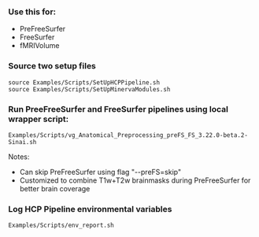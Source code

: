 
### Use this for:
* PreFreeSurfer
* FreeSurfer
* fMRIVolume

### Source two setup files
```
source Examples/Scripts/SetUpHCPPipeline.sh
source Examples/Scripts/SetUpMinervaModules.sh
```

### Run PreeFreeSurfer and FreeSurfer pipelines using local wrapper script:
```
Examples/Scripts/vg_Anatomical_Preprocessing_preFS_FS_3.22.0-beta.2-Sinai.sh
```
Notes: 
 * Can skip PreFreeSurfer using flag "--preFS=skip"
 * Customized to combine T1w+T2w brainmasks during PreFreeSurfer for better brain coverage

### Log HCP Pipeline environmental variables
```
Examples/Scripts/env_report.sh
```
